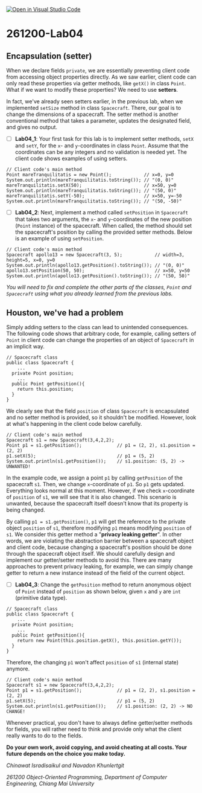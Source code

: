 [![Open in Visual Studio Code](https://classroom.github.com/assets/open-in-vscode-c66648af7eb3fe8bc4f294546bfd86ef473780cde1dea487d3c4ff354943c9ae.svg)](https://classroom.github.com/online_ide?assignment_repo_id=9620066&assignment_repo_type=AssignmentRepo)
# 261200-Lab04

## Encapsulation (setter)

When we declare fields `private`, we are essentially preventing client code from accessing object properties directly. As we saw earlier, client code can only read these properties via getter methods, like `getX()` in class `Point`. What if we want to modify these properties? We need to use **setters**.

In fact, we've already seen setters earlier, in the previous lab, when we implemented `setSize` method in class `Spacecraft`. There, our goal is to change the dimensions of a spacecraft. The setter method is another conventional method that takes a parameter, updates the designated field, and gives no output.

- [ ] **Lab04_1**: Your first task for this lab is to implement setter methods, `setX` and `setY`, for the `x`- and `y`-coordinates in class `Point`. Assume that the coordinates can be any integers and no validation is needed yet. The client code shows examples of using setters.

```
// Client code's main method
Point mareTranquilitatis = new Point();            // x=0, y=0
System.out.println(mareTranquilitatis.toString()); // "(0, 0)"
mareTranquilitatis.setX(50);                       // x=50, y=0
System.out.println(mareTranquilitatis.toString()); // "(50, 0)"
mareTranquilitatis.setY(-50);                      // x=50, y=-50
System.out.println(mareTranquilitatis.toString()); // "(50, -50)"
```

- [ ] **Lab04_2**: Next, implement a method called `setPosition` in `Spacecraft` that takes two arguments, the `x`- and `y`-coordinates of the new position (`Point` instance) of the spacecraft. When called, the method should set the spacecraft's position by calling the provided setter methods. Below is an example of using `setPosition`.

```
// Client code's main method
Spacecraft apollo13 = new Spacecraft(3, 5);            // width=3, height=5, x=0, y=0
System.out.println(apollo13.getPosition().toString()); // "(0, 0)"
apollo13.setPosition(50, 50);                          // x=50, y=50
System.out.println(apollo13.getPosition().toString()); // "(50, 50)"
```

*You will need to fix and complete the other parts of the classes, `Point` and `Spacecraft` using what you already learned from the previous labs.*

## Houston, we've had a problem

Simply adding setters to the class can lead to unintended consequences. 
The following code shows that arbitrary code, for example, calling setters of `Point` in client code can change the properties of an object of `Spacecraft` in an implicit way.

```
// Spacecraft class
public class Spacecraft {
    ...
  private Point position;
    ...
  public Point getPosition(){
    return this.position;
  }
}
```

We clearly see that the field `position` of class `Spacecraft` is encapsulated and no setter method is provided, so it shouldn't be modified. However, look at what's happening in the client code below carefully.

```
// Client code's main method
Spacecraft s1 = new Spacecraft(3,4,2,2);
Point p1 = s1.getPosition();             // p1 = (2, 2), s1.position = (2, 2)
p1.setX(5);                              // p1 = (5, 2)
System.out.println(s1.getPosition());    // s1.position: (5, 2) -> UNWANTED!
```

In the example code, we assign a point `p1` by calling `getPosition` of the spacecraft `s1`. Then, we change `x`-coordinate of `p1`. So `p1` gets updated. Everything looks normal at this moment. However, if we check `x`-coordinate of `position` of `s1`, we will see that it is also changed. This scenario is unwanted, because the spacecraft itself doesn't know that its property is being changed.

By calling `p1 = s1.getPosition()`, `p1` will get the reference to the private object `position` of `s1`, therefore modifying `p1` means modifying `position` of `s1`. We consider this getter method a "**privacy leaking getter**". In other words, we are violating the abstraction barrier between a spacecraft object and client code, because changing a spacecraft's position should be done through the spacecraft object itself. We should carefully design and implement our getter/setter methods to avoid this. There are many approaches to prevent privacy leaking, for example, we can simply change getter to return a new instance instead of the field of the current object. 

- [ ] **Lab04_3**: Change the `getPosition` method to return anonymous object of `Point` instead of `position` as shown below, given `x` and `y` are `int` (primitive data type).

```
// Spacecraft class
public class Spacecraft {
    ...
  private Point position;
    ...
  public Point getPosition(){
    return new Point(this.position.getX(), this.position.getY());
  }
}
```

Therefore, the changing `p1` won't affect `position` of `s1` (internal state) anymore.

```
// Client code's main method
Spacecraft s1 = new Spacecraft(3,4,2,2);
Point p1 = s1.getPosition();             // p1 = (2, 2), s1.position = (2, 2)
p1.setX(5);                              // p1 = (5, 2)
System.out.println(s1.getPosition());    // s1.position: (2, 2) -> NO CHANGE!
```

Whenever practical, you don't have to always define getter/setter methods for fields, you will rather need to think and provide only what the client really wants to do to the fields.

**Do your own work, avoid copying, and avoid cheating at all costs. Your future depends on the choice you make today.**

_Chinawat Isradisaikul and Navadon Khunlertgit_

_261200 Object-Oriented Programming, Department of Computer Engineering, Chiang Mai University_
